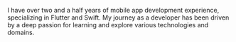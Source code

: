I have over two and a half years of mobile app development experience, specializing in Flutter and Swift. My journey as a developer has been driven by a deep passion for learning and explore various technologies and domains.
